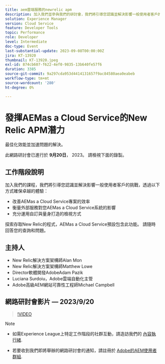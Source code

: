 ```yaml
---
title: aem雲端服務的newrelic apm
description: 加入我們並參與我們的研討會，我們將引導您認識並解決影響一般使用者客戶的挑戰，透過提高您的AEMas a Cloud Service專案的效率、衡量外部服務對您的AEMas a Cloud Service系統的影響，以及充分利用自訂和量身打造的檢視，來確保卓越的體驗。 探索存取New Relic的程式，AEMas a Cloud Service預設包含此功能。 請隨時回答您的查詢和問題。
solution: Experience Manager
version: Cloud Service
feature: Developer Tools
topic: Performance
role: Developer
level: Intermediate
doc-type: Event
last-substantial-update: 2023-09-08T00:00:00Z
jira: KT-13920
thumbnail: KT-13920.jpeg
exl-id: 874cb607-f622-4ef0-9835-13b640fe57f6
duration: 3385
source-git-commit: 9a297cda953d4414131657f9ac84580aea0eabeb
workflow-type: tm+mt
source-wordcount: '280'
ht-degree: 0%

---
```


# 發揮AEMas a Cloud Service的New Relic APM潛力

最佳化效能並加速問題的解決。

此網路研討會已進行於 **9月20日**， 2023。 請檢視下面的錄製。

## 工作階段說明

加入我們的課程，我們將引導您認識並解決影響一般使用者客戶的挑戰，透過以下方式確保卓越的體驗：

* 改善AEMas a Cloud Service專案的效率
* 衡量外部服務對您AEMas a Cloud Service系統的影響
* 充分運用自訂與量身打造的檢視方式

探索存取New Relic的程式，AEMas a Cloud Service預設包含此功能。 請隨時回答您的查詢和問題。

## 主持人

* New Relic解決方案架構師Alan Mon
* New Relic解決方案架構師Matthew Lowe
* Director軟體開發AdobeAdam Pazik
* Luciana Surdoiu，Adobe雲端自動化主管
* Adobe高級AEM網站可靠性工程師Michael Campbell

## 網路研討會影片 — 2023/9/20

>[!VIDEO](https://video.tv.adobe.com/v/3424439/)

>[!NOTE]
>
>* 如需Experience League上特定工作階段的社群互動，請造訪我們的 [內容執行緒](https://adobe.ly/3sV67N5).
>
>* 若要收到我們即將舉辦的網路研討會的通知，請註冊於 [Adobe的AEM使用者群組](https://aem-augs.adobe.com/).
